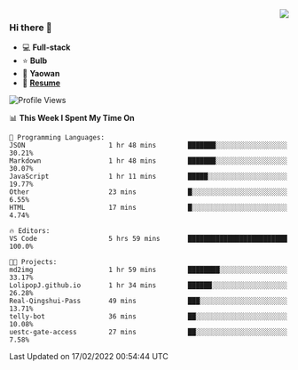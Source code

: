 <img align="right" src="https://github-readme-stats.vercel.app/api?username=LolipopJ&show_icons=true&count_private=true&hide_title=true&include_all_commits=true&theme=vue">

### Hi there 👋

- :computer: **Full-stack**
- :star: **Bulb**
- :pill: **Yaowan**
- :milky_way: [**Resume**](https://cdn.jsdelivr.net/gh/lolipopj/resume/export/resume-en.pdf)

<!--START_SECTION:waka-->
![Profile Views](http://img.shields.io/badge/Profile%20Views-27-blue)

📊 **This Week I Spent My Time On** 

```text
💬 Programming Languages: 
JSON                     1 hr 48 mins        ███████░░░░░░░░░░░░░░░░░░   30.21% 
Markdown                 1 hr 48 mins        ███████░░░░░░░░░░░░░░░░░░   30.07% 
JavaScript               1 hr 11 mins        █████░░░░░░░░░░░░░░░░░░░░   19.77% 
Other                    23 mins             █░░░░░░░░░░░░░░░░░░░░░░░░   6.55% 
HTML                     17 mins             █░░░░░░░░░░░░░░░░░░░░░░░░   4.74%

🔥 Editors: 
VS Code                  5 hrs 59 mins       █████████████████████████   100.0%

🐱‍💻 Projects: 
md2img                   1 hr 59 mins        ████████░░░░░░░░░░░░░░░░░   33.17% 
LolipopJ.github.io       1 hr 34 mins        ██████░░░░░░░░░░░░░░░░░░░   26.28% 
Real-Qingshui-Pass       49 mins             ███░░░░░░░░░░░░░░░░░░░░░░   13.71% 
telly-bot                36 mins             ██░░░░░░░░░░░░░░░░░░░░░░░   10.08% 
uestc-gate-access        27 mins             ██░░░░░░░░░░░░░░░░░░░░░░░   7.58%

```


 Last Updated on 17/02/2022 00:54:44 UTC
<!--END_SECTION:waka-->
